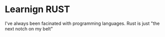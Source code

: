 # Learnign RUST

I've always been facinated with programming languages. Rust is just "the next notch on my belt"


